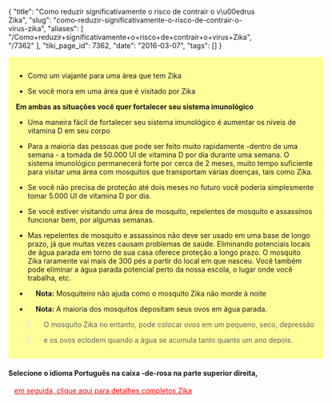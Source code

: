 {
    "title": "Como reduzir significativamente o risco de contrair o v\u00edrus Zika",
    "slug": "como-reduzir-significativamente-o-risco-de-contrair-o-virus-zika",
    "aliases": [
        "/Como+reduzir+significativamente+o+risco+de+contrair+o+virus+Zika",
        "/7362"
    ],
    "tiki_page_id": 7362,
    "date": "2016-03-07",
    "tags": []
}


<div class="border" style="background-color:#FF9;padding:15px;margin:10px 0;border-radius:5px;width:600px">

* Como um viajante para uma área que tem Zika

* Se você mora em uma área que é visitado por Zika

 **Em ambas as situações você quer fortalecer seu sistema imunológico** 

* Uma maneira fácil de fortalecer seu sistema imunológico é aumentar os níveis de vitamina D em seu corpo

* Para a maioria das pessoas que pode ser feito muito rapidamente -dentro de uma semana - a tomada de 50.000 UI de vitamina D por dia durante uma semana. O sistema imunológico permanecerá forte por cerca de 2 meses, muito tempo suficiente para visitar uma área com mosquitos que transportam várias doenças, tais como Zika.

* Se você não precisa de proteção até dois meses no futuro você poderia simplesmente tomar 5.000 UI de vitamina D por dia.

* Se você estiver visitando uma área de mosquito, repelentes de mosquito e assassinos funcionar bem, por algumas semanas.

* Mas repelentes de mosquito e assassinos não deve ser usado em uma base de longo prazo, já que muitas vezes causam problemas de saúde. Eliminando potenciais locais de água parada em torno de sua casa oferece proteção a longo prazo. O mosquito Zika raramente vai mais de 300 pés a partir do local em que nasceu. Você também pode eliminar a água parada potencial perto da nossa escola, o lugar onde você trabalha, etc.

* &nbsp; &nbsp; **Nota:**  Mosquiteiro não ajuda como o mosquito Zika não morde à noite

* &nbsp; &nbsp; **Nota:**  A maioria dos mosquitos depositam seus ovos em água parada.

> &nbsp; &nbsp; O mosquito Zika no entanto, pode colocar ovos em um pequeno, seco, depressão

> &nbsp; &nbsp; e os ovos eclodem quando a água se acumula tanto quanto um ano depois.

</div>

#### Selecione o idioma Português na caixa -de-rosa na parte superior direita,   
&nbsp; &nbsp;<a href="/posts/em-seguida-clique-aqui-para-detalhes-completos-zika" style="color: red; text-decoration: underline;" title="This link has an unknown page_id: 7287">em seguida, clique aqui para detalhes completos Zika</a>